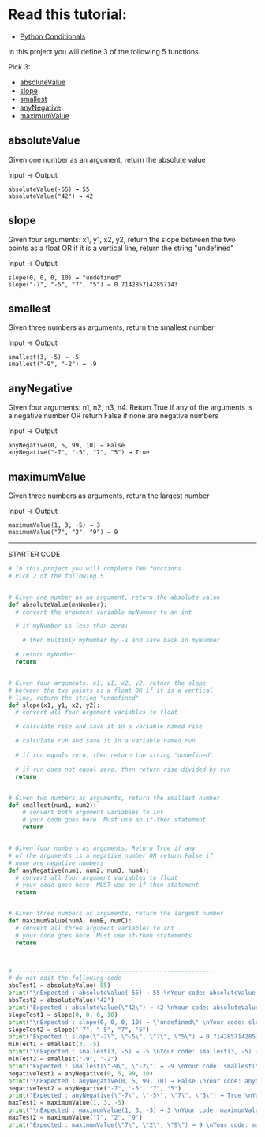 # Read this tutorial:
- [Python Conditionals](https://www.w3schools.com/python/python_conditions.asp)


In this project you will define 3 of the following 5 functions.

Pick 3:
- [absoluteValue](#absolutevalue)
- [slope](#slope)
- [smallest](#smallest)
- [anyNegative](#anyNegative)
- [maximumValue](#maximumvalue)




## absoluteValue
Given one number as an argument, return the absolute value

Input → Output
```
absoluteValue(-55) → 55
absoluteValue("42") → 42
```

## slope
Given four arguments: x1, y1, x2, y2, return the slope between the two points as a float OR if it is a vertical line, return the string "undefined"

Input → Output
```
slope(0, 0, 0, 10) → "undefined"
slope("-7", "-5", "7", "5") → 0.7142857142857143
```


## smallest
Given three numbers as arguments, return the smallest number

Input → Output
```
smallest(3, -5) → -5
smallest("-9", "-2") → -9
```


## anyNegative
Given four arguments: n1, n2, n3, n4. Return True if any of the arguments is a negative number OR return False if none are negative numbers

Input → Output
```
anyNegative(0, 5, 99, 10) → False
anyNegative("-7", "-5", "7", "5") → True
```


## maximumValue
Given three numbers as arguments, return the largest number

Input → Output
```
maximumValue(1, 3, -5) → 3
maximumValue("7", "2", "9") → 9
```
<!--
## distance
Given four arguments: x1, y1, x2, y2, return the distance between the two points as a float

Input → Output
```
distance(-7, -5, 7, 5) → 17.204650534085253
distance("0", "0", "0", "10") → 10.0
```

## normalize
Given three arguments: currentNumber, lowerBoundary, upperBoundary, return the currentNumber scaled to between 0 and 1

Input → Output
```
normalize(20, 20, "25") → 0
normalize(25, "20", 25) → 1
normalize("21", 20, 25) → 0.2
```
-->

--------------

STARTER CODE
```python
# In this project you will complete TWO functions.
# Pick 2 of the following 5


# Given one number as an argument, return the absolute value
def absoluteValue(myNumber):
  # convert the argument variable myNumber to an int

  # if myNumber is less than zero:

    # then multiply myNumber by -1 and save back in myNumber

  # return myNumber
  return


# Given four arguments: x1, y1, x2, y2, return the slope
# between the two points as a float OR if it is a vertical
# line, return the string "undefined"
def slope(x1, y1, x2, y2):
  # convert all four argument variables to float

  # calculate rise and save it in a variable named rise

  # calculate run and save it in a variable named run

  # if run equals zero, then return the string "undefined"

  # if run does not equal zero, then return rise divided by run
  return


# Given two numbers as arguments, return the smallest number
def smallest(num1, num2):
    # convert both argument variables to int
    # your code goes here. Must use an if-then statement
    return


# Given four numbers as arguments. Return True if any
# of the arguments is a negative number OR return False if
# none are negative numbers
def anyNegative(num1, num2, num3, num4):
  # convert all four argument variables to float
  # your code goes here. MUST use an if-then statement
  return


# Given three numbers as arguments, return the largest number
def maximumValue(numA, numB, numC):
  # convert all three argument variables to int
  # your code goes here. Must use if-then statements
  return



# --------------------------------------------------------
# do not edit the following code
absTest1 = absoluteValue(-55)
print("\nExpected : absoluteValue(-55) → 55 \nYour code: absoluteValue(-55) → " + str(absTest1))
absTest2 = absoluteValue("42")
print("Expected : absoluteValue(\"42\") → 42 \nYour code: absoluteValue(\"42\") → " + str(absTest2))
slopeTest1 = slope(0, 0, 0, 10)
print("\nExpected : slope(0, 0, 0, 10) → \"undefined\" \nYour code: slope(0, 0, 0, 10) → " + str(slopeTest1))
slopeTest2 = slope("-7", "-5", "7", "5")
print("Expected : slope(\"-7\", \"-5\", \"7\", \"5\") → 0.7142857142857143 \nYour code: slope(\"-7\", \"-5\", \"7\", \"5\") → " + str(slopeTest2))
minTest1 = smallest(3, -5)
print("\nExpected : smallest(3, -5) → -5 \nYour code: smallest(3, -5) → " + str(minTest1))
minTest2 = smallest("-9", "-2")
print("Expected : smallest(\"-9\", \"-2\") → -9 \nYour code: smallest(\"-9\", \"-2\") → " + str(minTest2))
negativeTest1 = anyNegative(0, 5, 99, 10)
print("\nExpected : anyNegative(0, 5, 99, 10) → False \nYour code: anyNegative(0, 5, 99, 10) → " + str(negativeTest1))
negativeTest2 = anyNegative("-7", "-5", "7", "5")
print("Expected : anyNegative(\"-7\", \"-5\", \"7\", \"5\") → True \nYour code: anyNegative(\"-7\", \"-5\", \"7\", \"5\") → " + str(negativeTest2))
maxTest1 = maximumValue(1, 3, -5)
print("\nExpected : maximumValue(1, 3, -5) → 3 \nYour code: maximumValue(1, 3, -5) → " + str(maxTest1))
maxTest2 = maximumValue("7", "2", "9")
print("Expected : maximumValue(\"7\", \"2\", \"9\") → 9 \nYour code: maximumValue(\"7\", \"2\", \"9\") → " + str(maxTest2))


```
